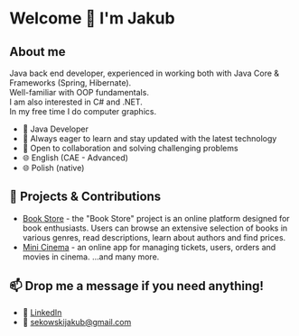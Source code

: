 # Welcome 👋 I'm Jakub

## About me
 Java back end developer, experienced in working both with Java Core & Frameworks (Spring, Hibernate).
 <br>
 Well-familiar with OOP fundamentals. 
 <br>
 I am also interested in C# and .NET.
 <br>
 In my free time I do computer graphics.
 <br>
 - 💼 Java Developer
 - 🌱 Always eager to learn and stay updated with the latest technology
 - 🤝 Open to collaboration and solving challenging problems
 - 🌐 English (CAE - Advanced)
 - 🌐 Polish (native)

## 🚀 Projects & Contributions
- [Book Store](https://github.com/QbaSekowski/spring-book-app) - the "Book Store" project is an online platform designed for book enthusiasts. Users can browse an extensive selection of books in various genres, read descriptions, learn about authors and find prices.
- [Mini Cinema](https://github.com/QbaSekowski/hibernate-order-hw) - an online app for managing tickets, users, orders and movies in cinema.
...and many more.

## 📫 Drop me a message if you need anything!
- 💼 [LinkedIn](https://www.linkedin.com/in/jakub-sękowski-6296b9330/)
- 📧 sekowskijakub@gmail.com
<!--
**QbaSekowski/QbaSekowski** is a ✨ _special_ ✨ repository because its `README.md` (this file) appears on your GitHub profile.

Here are some ideas to get you started:

- 🔭 I’m currently working on ...
- 🌱 I’m currently learning ...
- 👯 I’m looking to collaborate on ...
- 🤔 I’m looking for help with ...
- 💬 Ask me about ...
- 📫 How to reach me: ...
- 😄 Pronouns: ...
- ⚡ Fun fact: ...
-->
